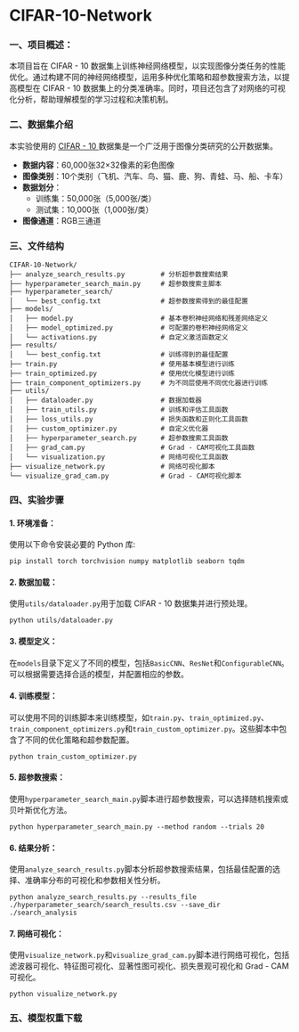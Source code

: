 # CIFAR-10-Network

### 一、项目概述：

本项目旨在 CIFAR - 10 数据集上训练神经网络模型，以实现图像分类任务的性能优化。通过构建不同的神经网络模型，运用多种优化策略和超参数搜索方法，以提高模型在 CIFAR - 10 数据集上的分类准确率。同时，项目还包含了对网络的可视化分析，帮助理解模型的学习过程和决策机制。


### 二、数据集介绍

本实验使用的 [CIFAR - 10 ](https://www.cs.toronto.edu/~kriz/cifar.html) 数据集是一个广泛用于图像分类研究的公开数据集。
- **数据内容**：60,000张32×32像素的彩色图像
- **图像类别**：10个类别（飞机、汽车、鸟、猫、鹿、狗、青蛙、马、船、卡车）
- **数据划分**：
  - 训练集：50,000张（5,000张/类）
  - 测试集：10,000张（1,000张/类）
- **图像通道**：RGB三通道

### 三、文件结构

```
CIFAR-10-Network/
├── analyze_search_results.py         # 分析超参数搜索结果
├── hyperparameter_search_main.py     # 超参数搜索主脚本
├── hyperparameter_search/
│   └── best_config.txt               # 超参数搜索得到的最佳配置
├── models/
│   ├── model.py                      # 基本卷积神经网络和残差网络定义
│   ├── model_optimized.py            # 可配置的卷积神经网络定义
│   └── activations.py                # 自定义激活函数定义
├── results/
│   └── best_config.txt               # 训练得到的最佳配置
├── train.py                          # 使用基本模型进行训练
├── train_optimized.py                # 使用优化模型进行训练
├── train_component_optimizers.py     # 为不同层使用不同优化器进行训练
├── utils/
│   ├── dataloader.py                 # 数据加载器
│   ├── train_utils.py                # 训练和评估工具函数
│   ├── loss_utils.py                 # 损失函数和正则化工具函数
│   ├── custom_optimizer.py           # 自定义优化器
│   ├── hyperparameter_search.py      # 超参数搜索工具函数
│   ├── grad_cam.py                   # Grad - CAM可视化工具函数
│   └── visualization.py              # 网络可视化工具函数
├── visualize_network.py              # 网络可视化脚本
└── visualize_grad_cam.py             # Grad - CAM可视化脚本
```

### 四、实验步骤


#### 1. 环境准备：

使用以下命令安装必要的 Python 库:
```
pip install torch torchvision numpy matplotlib seaborn tqdm
```

#### 2. 数据加载：

使用`utils/dataloader.py`用于加载 CIFAR - 10 数据集并进行预处理。

```
python utils/dataloader.py
```
#### 3. 模型定义：

在`models`目录下定义了不同的模型，包括`BasicCNN`、`ResNet`和`ConfigurableCNN`。可以根据需要选择合适的模型，并配置相应的参数。

#### 4. 训练模型：

可以使用不同的训练脚本来训练模型，如`train.py`、`train_optimized.py`、`train_component_optimizers.py`和`train_custom_optimizer.py`。这些脚本中包含了不同的优化策略和超参数配置。

```
python train_custom_optimizer.py
```


#### 5. 超参数搜索：

使用`hyperparameter_search_main.py`脚本进行超参数搜索，可以选择随机搜索或贝叶斯优化方法。

```
python hyperparameter_search_main.py --method random --trials 20
```

#### 6. 结果分析：

使用`analyze_search_results.py`脚本分析超参数搜索结果，包括最佳配置的选择、准确率分布的可视化和参数相关性分析。

```
python analyze_search_results.py --results_file ./hyperparameter_search/search_results.csv --save_dir ./search_analysis
```

#### 7. 网络可视化：

使用`visualize_network.py`和`visualize_grad_cam.py`脚本进行网络可视化，包括滤波器可视化、特征图可视化、显著性图可视化、损失景观可视化和 Grad - CAM 可视化。

```
python visualize_network.py
```

### 五、模型权重下载
